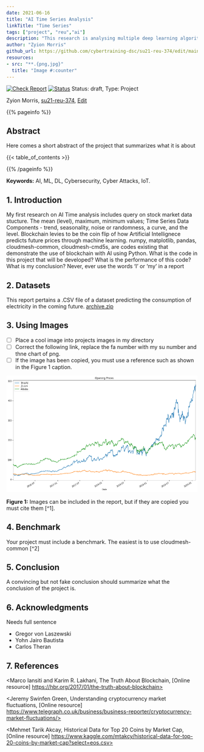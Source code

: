```yaml
---
date: 2021-06-16
title: "AI Time Series Analysis"
linkTitle: "Time Series"
tags: ["project", "reu","ai"]
description: "This research is analysing multiple deep learning algorithms to detect cyber attacks on IoT Devices real-time"
author: "Zyion Morris"
github_url: https://github.com/cybertraining-dsc/su21-reu-374/edit/main/project/index.md
resources: 
- src: "**.{png,jpg}"
  title: "Image #:counter"
---
```


[![Check Report](https://github.com/cybertraining-dsc/fa20-523-312/workflows/Check%20Report/badge.svg)](https://github.com/cybertraining-dsc/su21-reu-374/actions)
[![Status](https://github.com/cybertraining-dsc/fa20-523-312/workflows/Status/badge.svg)](https://github.com/cybertraining-dsc/su21-reu-374/actions)
Status: draft, Type: Project


Zyion Morris, [su21-reu-374](https://github.com/cybertraining-dsc/su21-reu-374), [Edit](https://github.com/cybertraining-dsc/su21-reu-374/edit/main/project/index.md)

{{% pageinfo %}}

## Abstract

Here comes a short abstract of the project that summarizes what it is about


{{< table_of_contents >}}

{{% /pageinfo %}}

**Keywords:** AI, ML, DL, Cybersecurity, Cyber Attacks, IoT. 


## 1. Introduction


 My first research on AI Time analysis includes query on stock market data stucture.
 The mean (level), maximum, minimum values; Time Series Data Components - trend, seasonality, noise or randomness, a curve, and the level.
 Blockchain levies to be the coin flip of how Artificial Intellignece predicts future prices through machine learning.
numpy, matplotlib, pandas, cloudmesh-common, cloudmesh-cmd5s, are codes existing that demonstrate the use of blockchain with AI using Python.
 What is the code in this project that will be developed?
 What is the performance of this code?
 What is my conclusion?
 Never, ever use the words ‘I’ or ‘my’ in a report

## 2. Datasets

This report pertains a .CSV file of a dataset predicting the consumption of electricity in the coming future.                                                         [archive.zip](https://github.com/cybertraining-dsc/su21-reu-374/files/6743411/archive.zip)




## 3. Using Images


- [ ] Place a cool image into projects images in my directory
- [ ] Correct the following link, replace the fa number with my su number and thne chart of png.
- [ ] If  the image has been copied, you must use a reference such as shown in the Figure 1 caption.
 
![Figure 1](https://github.com/cybertraining-dsc/su21-reu-374/raw/main/project/images/image.png)

**Figure 1:** Images can be included in the report, but if they are copied you must cite them [^1].


## 4. Benchmark


Your project must include a benchmark. The easiest is to use cloudmesh-common [^2]


## 5. Conclusion


A convincing but not fake conclusion should summarize what the conclusion of the project is.


## 6. Acknowledgments

Needs full sentence

- Gregor von Laszewski
- Yohn Jairo Bautista
- Carlos Theran


## 7. References


<Marco Iansiti and Karim R. Lakhani, The Truth About Blockchain, [Online resource] https://hbr.org/2017/01/the-truth-about-blockchain>

<Jeremy Swinfen Green, Understanding cryptocurrency market fluctuations, [Online resource] https://www.telegraph.co.uk/business/business-reporter/cryptocurrency-market-fluctuations/>

<Mehmet Tarik Akcay, Historical Data for Top 20 Coins by Market Cap, [Online resource] https://www.kaggle.com/mtakcy/historical-data-for-top-20-coins-by-market-cap?select=eos.csv>

